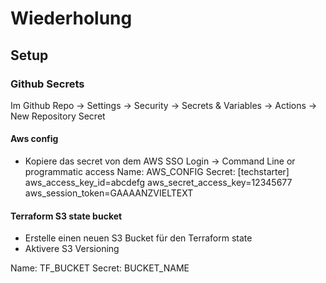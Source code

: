 # Wiederholung

## Setup

### Github Secrets

Im Github Repo -> Settings -> Security ->  Secrets & Variables -> Actions -> New Repository Secret

#### Aws config

- Kopiere das secret von dem AWS SSO Login -> Command Line or programmatic access
Name: AWS_CONFIG
Secret: 
[techstarter]
aws_access_key_id=abcdefg
aws_secret_access_key=12345677
aws_session_token=GAAAANZVIELTEXT

#### Terraform S3 state bucket

- Erstelle einen neuen S3 Bucket für den Terraform state
- Aktivere S3 Versioning

Name: TF_BUCKET
Secret: BUCKET_NAME